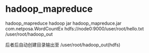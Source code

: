 # hadoop_mapreduce
hadoop_mapreduce
hadoop jar hadoop_mapreduce.jar com.netposa.WordCountEx hdfs://node0:9000/user/root/hello.txt /user/root/hadoop_out

后者后自动创建目录输出至 /user/root/hadoop_out(hdfs)
